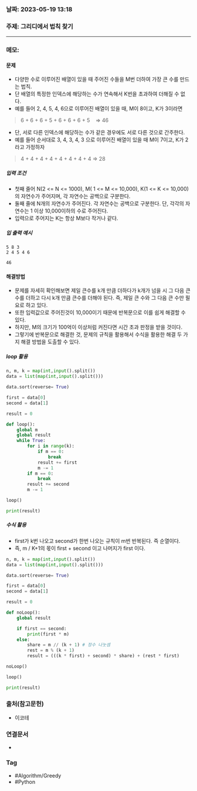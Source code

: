 ### 날짜: 2023-05-19 13:18

### 주제:  그리디에서 법칙 찾기
---
### 메모: 
#### 문제
- 다양한 수로 이루어진 배열이 있을 때 주어진 수들을 M번 더하여 가장 큰 수를 만드는 법칙.
- 단 배열의 특정한 인덱스에 해당하는 수가 연속해서 K번을 초과하여 더해질 수 없다.
- 예를 들어 2, 4, 5, 4, 6으로 이루어진 배열이 있을 때, M이 8이고, K가 3이라면 
> 6 + 6 + 6 + 5 + 6 + 6 + 6 + 5    => 46
- 단, 서로 다른 인덱스에 해당하는 수가 같은 경우에도 서로 다른 것으로 간주한다.
- 예를 들어 순서대로 3, 4, 3, 4, 3 으로 이루어진 배열이 있을 때 M이 7이고, K가 2라고 가정하자
> 4 + 4 + 4 + 4 + 4 + 4 + 4 + 4 => 28
##### 입력 조건 
-   첫째 줄어 N(2 <= N <= 1000), M( 1 <= M <= 10,000), K(1 <= K <= 10,000)의 자연수가 주어지며, 각 자연수는 공백으로 구분한다.
-   둘째 줄에 N개의 자연수가 주어진다. 각 자연수는 공백으로 구분한다. 단, 각각의 자연수는 1 이상 10,000이하의 수로 주어진다.
-   입력으로 주어지는 K는 항상 M보다 작거나 같다.
##### 입 출력 예시
``` 
5 8 3
2 4 5 4 6 
```
``` 
46
```
#### 해결방법 
- 문제를 자세히 확인해보면 제일 큰수를 k개 만큼 더하다가 k개가 넘을 시 그 다음 큰 수를 더하고 다시 k개 만큼 큰수를 더해야 된다. 즉, 제일 큰 수와 그 다음 큰 수만 필요로 하고 있다. 
- 또한 입력값으로 주어진것이 10,000이기 때문에 반복문으로 이를 쉽게 해결할 수 있다. 
- 하지만, M의 크기가 100억이 이상처럼 커진다면 시간 초과 판정을 받을 것이다. 
- 그렇기에 반복문으로 해결한 것, 문제의 규칙을 활용해서 수식을 활용한 해결 두 가지 해결 방법을 도출할 수 있다. 
##### loop 활용 
``` python 
n, m, k = map(int,input().split())
data = list(map(int,input().split()))

data.sort(reverse= True)

first = data[0]
second = data[1]

result = 0 

def loop(): 
    global m 
    global result 
    while True:
        for i in range(k):
            if m == 0:
                break
            result += first
            m -= 1
        if m == 0:
            break
        result += second
        m -= 1

loop()

print(result)
```
##### 수식 활용 
- first가 k번 나오고 second가 한번 나오는 규칙이 m번 반복된다. 즉 순열이다. 
- 즉, m / K+1의 몫이 first + second 이고 나머지가 first 이다. 
``` python 
n, m, k = map(int,input().split())
data = list(map(int,input().split()))

data.sort(reverse= True)

first = data[0]
second = data[1]

result = 0 

def noLoop():   
    global result 

    if first == second:
        print(first * m)
    else: 
        share = m // (k + 1) # 정수 나눗셈
        rest = m % (k + 1)
        result = (((k * first) + second) * share) + (rest * first)

noLoop()

loop()

print(result)
```

### 출처(참고문헌) 
- 이코테

### 연결문서 
- 

### Tag
- #Algorithm/Greedy 
- #Python 